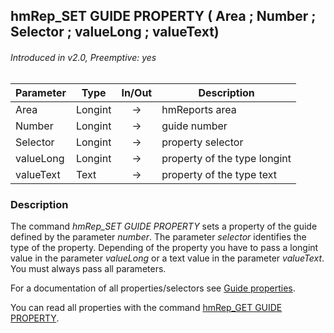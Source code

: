 ## hmRep_SET GUIDE PROPERTY ( Area ; Number ; Selector ; valueLong ; valueText)
###### Introduced in v2.0, Preemptive: yes

|Parameter|Type|In/Out|Description
|---|---|:---:|---
|Area|Longint|→|hmReports area
|Number|Longint|→|guide number
|Selector|Longint|→|property selector
|valueLong|Longint|→|property of the type longint
|valueText|Text|→|property of the type text

### Description
The command *hmRep_SET GUIDE PROPERTY* sets a property of the guide defined by the parameter *number*. The parameter *selector* identifies the type of the property. Depending of the property you have to pass a longint value in the parameter *valueLong* or a text value in the parameter *valueText*. You must always pass all parameters.

For a documentation of all properties/selectors see [Guide properties](../Appendix/GuideProperties.md).

You can read all properties with the command [hmRep_GET GUIDE PROPERTY](hmRep_GetGuideProperty.md).
